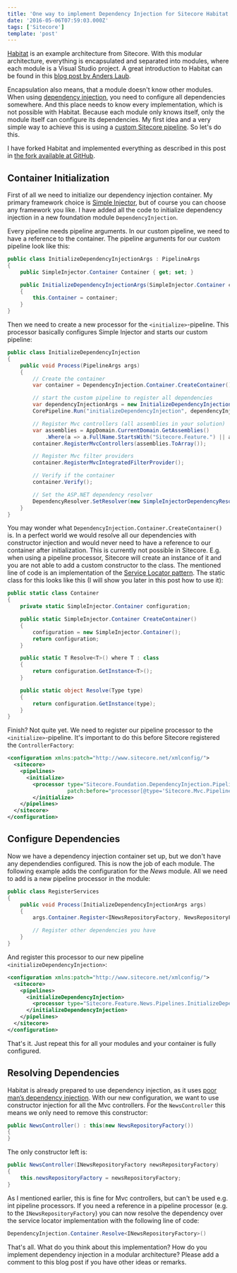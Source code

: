 ```yaml
---
title: 'One way to implement Dependency Injection for Sitecore Habitat'
date: '2016-05-06T07:59:03.000Z'
tags: ['Sitecore']
template: 'post'
---
```


[Habitat](https://github.com/Sitecore/Habitat) is an example architecture from
Sitecore. With this modular architecture, everything is encapsulated and
separated into modules, where each module is a Visual Studio project. A great
introduction to Habitat can be found in this [blog post by Anders
Laub](https://laubplusco.net/the-groundbreaking-sitecore-habitat/).

Encapsulation also means, that a module doesn't know other modules. When using
[dependency injection](https://en.wikipedia.org/wiki/Dependency_injection), you
need to configure all dependencies somewhere. And this place needs to know every
implementation, which is not possible with Habitat. Because each module only
knows itself, only the module itself can configure its dependencies. My first
idea and a very simple way to achieve this is using a [custom Sitecore
pipeline](https://laubplusco.net/creating-custom-pipeline-in-sitecore/). So
let's do this.

I have forked Habitat and implemented everything as described in this post in
[the fork available at
GitHub](https://github.com/aquasonic/Habitat/tree/dependency-injection).

## Container Initialization

First of all we need to initialize our dependency injection container. My
primary framework choice is [Simple Injector](https://simpleinjector.org/), but
of course you can choose any framework you like. I have added all the code to
initialize dependency injection in a new foundation module
`DependencyInjection`.

Every pipeline needs pipeline arguments. In our custom pipeline, we need to have
a reference to the container. The pipeline arguments for our custom pipeline
look like this:

```csharp
public class InitializeDependencyInjectionArgs : PipelineArgs
{
    public SimpleInjector.Container Container { get; set; }

    public InitializeDependencyInjectionArgs(SimpleInjector.Container container)
    {
        this.Container = container;
    }
}
```

Then we need to create a new processor for the `<initialize>`-pipeline. This
processor basically configures Simple Injector and starts our custom pipeline:

```csharp
public class InitializeDependencyInjection
{
    public void Process(PipelineArgs args)
    {
        // Create the container
        var container = DependencyInjection.Container.CreateContainer();

        // start the custom pipeline to register all dependencies
        var dependencyInjectionArgs = new InitializeDependencyInjectionArgs(container);
        CorePipeline.Run("initializeDependencyInjection", dependencyInjectionArgs);

        // Register Mvc controllers (all assemblies in your solution)
        var assemblies = AppDomain.CurrentDomain.GetAssemblies()
            .Where(a => a.FullName.StartsWith("Sitecore.Feature.") || a.FullName.StartsWith("Sitecore.Foundation."));
        container.RegisterMvcControllers(assemblies.ToArray());

        // Register Mvc filter providers
        container.RegisterMvcIntegratedFilterProvider();

        // Verify if the container
        container.Verify();

        // Set the ASP.NET dependency resolver
        DependencyResolver.SetResolver(new SimpleInjectorDependencyResolver(container));
    }
}
```

You may wonder what `DependencyInjection.Container.CreateContainer()` is. In a
perfect world we would resolve all our dependencies with constructor injection
and would never need to have a reference to our container after initialization.
This is currently not possible in Sitecore. E.g. when using a pipeline
processor, Sitecore will create an instance of it and you are not able to add a
custom constructor to the class. The mentioned line of code is an implementation
of the [Service Locator
pattern](https://en.wikipedia.org/wiki/Service_locator_pattern). The static
class for this looks like this (I will show you later in this post how to use
it):

```csharp
public static class Container
{
    private static SimpleInjector.Container configuration;

    public static SimpleInjector.Container CreateContainer()
    {
        configuration = new SimpleInjector.Container();
        return configuration;
    }

    public static T Resolve<T>() where T : class
    {
        return configuration.GetInstance<T>();
    }

    public static object Resolve(Type type)
    {
        return configuration.GetInstance(type);
    }
}
```

Finish? Not quite yet. We need to register our pipeline processor to the
`<initialize>`-pipeline. It's important to do this before Sitecore registered
the `ControllerFactory`:

```xml
<configuration xmlns:patch="http://www.sitecore.net/xmlconfig/">
  <sitecore>
    <pipelines>
      <initialize>
        <processor type="Sitecore.Foundation.DependencyInjection.Pipelines.Initialize.InitializeDependencyInjection, Sitecore.Foundation.DependencyInjection"
                   patch:before="processor[@type='Sitecore.Mvc.Pipelines.Loader.InitializeControllerFactory, Sitecore.Mvc']" />
        </initialize>
    </pipelines>
  </sitecore>
</configuration>
```

## Configure Dependencies

Now we have a dependency injection container set up, but we don't have any
dependendies configured. This is now the job of each module. The following
example adds the configuration for the _News_ module. All we need to add is a
new pipeline processor in the module:

```csharp
public class RegisterServices
{
    public void Process(InitializeDependencyInjectionArgs args)
    {
        args.Container.Register<INewsRepositoryFactory, NewsRepositoryFactory>();

        // Register other dependencies you have
    }
}
```

And register this processor to our new pipeline
`<initializeDependencyInjection>`:

```xml
<configuration xmlns:patch="http://www.sitecore.net/xmlconfig/">
  <sitecore>
    <pipelines>
      <initializeDependencyInjection>
        <processor type="Sitecore.Feature.News.Pipelines.InitializeDependencyInjection.RegisterServices, Sitecore.Feature.News" />
      </initializeDependencyInjection>
    </pipelines>
  </sitecore>
</configuration>
```

That's it. Just repeat this for all your modules and your container is fully
configured.

## Resolving Dependencies

Habitat is already prepared to use dependency injection, as it uses [poor man’s
dependency
injection](https://software2cents.wordpress.com/2013/03/29/poor-mans-dependency-injection/).
With our new configuration, we want to use constructor injection for all the Mvc
controllers. For the `NewsController` this means we only need to remove this
constructor:

```csharp
public NewsController() : this(new NewsRepositoryFactory())
{
}
```

The only constructor left is:

```csharp
public NewsController(INewsRepositoryFactory newsRepositoryFactory)
{
    this.newsRepositoryFactory = newsRepositoryFactory;
}
```

As I mentioned earlier, this is fine for Mvc controllers, but can't be used e.g.
int pipeline processors. If you need a reference in a pipeline processor (e.g.
to the `INewsRepositoryFactory`) you can now resolve the dependency over the
service locator implementation with the following line of code:

```csharp
DependencyInjection.Container.Resolve<INewsRepositoryFactory>()
```

That's all. What do you think about this implementation? How do you implement
dependency injection in a modular architecture? Please add a comment to this
blog post if you have other ideas or remarks.
